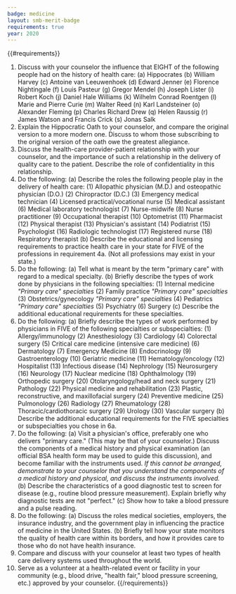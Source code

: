 ```yaml
---
badge: medicine
layout: smb-merit-badge
requirements: true
year: 2020
---
```


{{#requirements}}
1. Discuss with your counselor the influence that EIGHT of the following people had on the history of health care:
    (a) Hippocrates
    (b) William Harvey
    (c) Antoine van Leeuwenhoek
    (d) Edward Jenner
    (e) Florence Nightingale
    (f) Louis Pasteur
    (g) Gregor Mendel
    (h) Joseph Lister
    (i) Robert Koch
    (j) Daniel Hale Williams
    (k) Wilhelm Conrad Roentgen
    (l) Marie and Pierre Curie
    (m) Walter Reed
    (n) Karl Landsteiner
    (o) Alexander Fleming
    (p) Charles Richard Drew
    (q) Helen Raussig
    (r) James Watson and Francis Crick
    (s) Jonas Salk
2. Explain the Hippocratic Oath to your counselor, and compare the original version to a more modern one. Discuss to whom those subscribing to the original version of the oath owe the greatest allegiance.
3. Discuss the health-care provider-patient relationship with your counselor, and the importance of such a relationship in the delivery of quality care to the patient. Describe the role of confidentiality in this relationship.
4. Do the following:
    (a) Describe the roles the following people play in the delivery of health care:
        (1) Allopathic physician (M.D.) and osteopathic physician (D.O.)
        (2) Chiropractor (D.C.)
        (3) Emergency medical technician
        (4) Licensed practical/vocational nurse
        (5) Medical assistant
        (6) Medical laboratory technologist
        (7) Nurse-midwife
        (8) Nurse practitioner
        (9) Occupational therapist
        (10) Optometrist
        (11) Pharmacist
        (12) Physical therapist
        (13) Physician's assistant
        (14) Podiatrist
        (15) Psychologist
        (16) Radiologic technologist
        (17) Registered nurse
        (18) Respiratory therapist
    (b) Describe the educational and licensing requirements to practice health care in your state for FIVE of the professions in requirement 4a. (Not all professions may exist in your state.)
5. Do the following:
    (a) Tell what is meant by the term "primary care" with regard to a medical specialty.
    (b) Briefly describe the types of work done by physicians in the following specialties:
        (1) Internal medicine
            *"Primary care" specialties*
        (2) Family practice
            *"Primary care" specialties*
        (3) Obstetrics/gynecology
            *"Primary care" specialties*
        (4) Pediatrics
            *"Primary care" specialties*
        (5) Psychiatry
        (6) Surgery
    (c) Describe the additional educational requirements for these specialties.
6. Do the following:
    (a) Briefly describe the types of work performed by physicians in FIVE of the following specialties or subspecialties:
        (1) Allergy/immunology
        (2) Anesthesiology
        (3) Cardiology
        (4) Colorectal surgery
        (5) Critical care medicine (intensive care medicine)
        (6) Dermatology
        (7) Emergency Medicine
        (8) Endocrinology
        (9) Gastroenterology
        (10) Geriatric medicine
        (11) Hematology/oncology
        (12) Hospitalist
        (13) Infectious disease
        (14) Nephrology
        (15) Neurosurgery
        (16) Neurology
        (17) Nuclear medicine
        (18) Ophthalmology
        (19) Orthopedic surgery
        (20) Otolaryngology/head and neck surgery
        (21) Pathology
        (22) Physical medicine and rehabilitation
        (23) Plastic, reconstructive, and maxillofacial surgery
        (24) Preventive medicine
        (25) Pulmonology
        (26) Radiology
        (27) Rheumatology
        (28) Thoracic/cardiothoracic surgery
        (29) Urology
        (30) Vascular surgery
    (b) Describe the additional educational requirements for the FIVE specialties or subspecialties you chose in 6a.
7. Do the following:
    (a) Visit a physician's office, preferably one who delivers "primary care." (This may be that of your counselor.) Discuss the components of a medical history and physical examination (an official BSA health form may be used to guide this discussion), and become familiar with the instruments used.
        *If this cannot be arranged, demonstrate to your counselor that you understand the components of a medical history and physical, and discuss the instruments involved.*
    (b) Describe the characteristics of a good diagnostic test to screen for disease (e.g., routine blood pressure measurement). Explain briefly why diagnostic tests are not "perfect."
    (c) Show how to take a blood pressure and a pulse reading.
8. Do the following:
    (a) Discuss the roles medical societies, employers, the insurance industry, and the government play in influencing the practice of medicine in the United States.
    (b) Briefly tell how your state monitors the quality of health care within its borders, and how it provides care to those who do not have health insurance.
9. Compare and discuss with your counselor at least two types of health care delivery systems used throughout the world.
10. Serve as a volunteer at a health-related event or facility in your community (e.g., blood drive, "health fair," blood pressure screening, etc.) approved by your counselor.
{{/requirements}}
